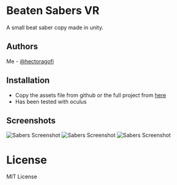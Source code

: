 
# Beaten Sabers VR

A small beat saber copy made in unity.


## Authors
Me - [@hectoragofi](https://www.github.com/hectoragofi)


## Installation

- Copy the assets file from github or the full project from [here](https://mega.nz/folder/oC9z3DLJ#UWn0iZWb4MMXbpuGYxaauA)
- Has been tested with oculus
## Screenshots

![Sabers Screenshot](https://i.imgur.com/FHXqVz7.pnge)
![Sabers Screenshot](https://i.imgur.com/xf745sE.png)
![Sabers Screenshot](https://i.imgur.com/DB40oPp.png)


# License

MIT License


